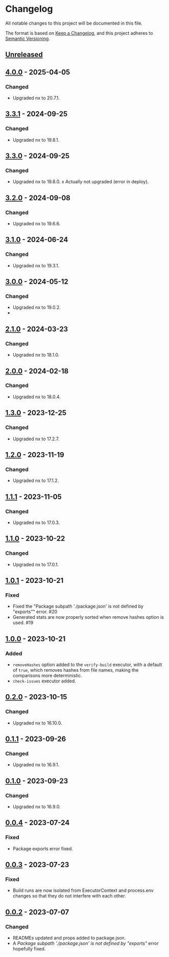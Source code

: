 # Changelog

All notable changes to this project will be documented in this file.

The format is based on [Keep a Changelog](https://keepachangelog.com/en/1.0.0/),
and this project adheres to [Semantic Versioning](https://semver.org/spec/v2.0.0.html).

## [Unreleased]

## [4.0.0] - 2025-04-05

### Changed

- Upgraded nx to 20.7.1.

## [3.3.1] - 2024-09-25

### Changed

- Upgraded nx to 19.8.1.

## [3.3.0] - 2024-09-25

### Changed

- Upgraded nx to 19.8.0. x Actually not upgraded (error in deploy).

## [3.2.0] - 2024-09-08

### Changed

- Upgraded nx to 19.6.6.

## [3.1.0] - 2024-06-24

### Changed

- Upgraded nx to 19.3.1.

## [3.0.0] - 2024-05-12

### Changed

- Upgraded nx to 19.0.2.
-

## [2.1.0] - 2024-03-23

### Changed

- Upgraded nx to 18.1.0.

## [2.0.0] - 2024-02-18

### Changed

- Upgraded nx to 18.0.4.

## [1.3.0] - 2023-12-25

### Changed

- Upgraded nx to 17.2.7.

## [1.2.0] - 2023-11-19

### Changed

- Upgraded nx to 17.1.2.

## [1.1.1] - 2023-11-05

### Changed

- Upgraded nx to 17.0.3.

## [1.1.0] - 2023-10-22

### Changed

- Upgraded nx to 17.0.1.

## [1.0.1] - 2023-10-21

### Fixed

- Fixed the "Package subpath './package.json' is not defined by "exports"" error. #20
- Generated stats are now properly sorted when remove hashes option is used. #19

## [1.0.0] - 2023-10-21

### Added

- `removeHashes` option added to the `verify-build` executor, with a default of `true`, which removes hashes from file names, making the comparisons more deterministic.
- `check-issues` executor added.

## [0.2.0] - 2023-10-15

### Changed

- Upgraded nx to 16.10.0.

## [0.1.1] - 2023-09-26

### Changed

- Upgraded nx to 16.9.1.

## [0.1.0] - 2023-09-23

### Changed

- Upgraded nx to 16.9.0.

## [0.0.4] - 2023-07-24

### Fixed

- Package exports error fixed.

## [0.0.3] - 2023-07-23

### Fixed

- Build runs are now isolated from ExecutorContext and process.env changes so that they do not interfere with each other.

## [0.0.2] - 2023-07-07

### Changed

- READMEs updated and props added to package.json.
- A _Package subpath './package.json' is not defined by "exports"_ error hopefully fixed.

[unreleased]: https://github.com/ziacik/nx-tools/compare/upgrade-verify-4.0.0...HEAD
[4.0.0]: https://github.com/ziacik/nx-tools/compare/upgrade-verify-3.3.1...upgrade-verify-4.0.0
[3.3.1]: https://github.com/ziacik/nx-tools/compare/upgrade-verify-3.3.0...upgrade-verify-3.3.1
[3.3.0]: https://github.com/ziacik/nx-tools/compare/upgrade-verify-3.2.0...upgrade-verify-3.3.0
[3.2.0]: https://github.com/ziacik/nx-tools/compare/upgrade-verify-3.1.0...upgrade-verify-3.2.0
[3.1.0]: https://github.com/ziacik/nx-tools/compare/upgrade-verify-3.0.0...upgrade-verify-3.1.0
[3.0.0]: https://github.com/ziacik/nx-tools/compare/upgrade-verify-2.1.0...upgrade-verify-3.0.0
[2.1.0]: https://github.com/ziacik/nx-tools/compare/upgrade-verify-2.0.0...upgrade-verify-2.1.0
[2.0.0]: https://github.com/ziacik/nx-tools/compare/upgrade-verify-1.3.0...upgrade-verify-2.0.0
[1.3.0]: https://github.com/ziacik/nx-tools/compare/upgrade-verify-1.2.0...upgrade-verify-1.3.0
[1.2.0]: https://github.com/ziacik/nx-tools/compare/upgrade-verify-1.1.1...upgrade-verify-1.2.0
[1.1.1]: https://github.com/ziacik/nx-tools/compare/upgrade-verify-1.1.0...upgrade-verify-1.1.1
[1.1.0]: https://github.com/ziacik/nx-tools/compare/upgrade-verify-1.0.1...upgrade-verify-1.1.0
[1.0.1]: https://github.com/ziacik/nx-tools/compare/upgrade-verify-1.0.0...upgrade-verify-1.0.1
[1.0.0]: https://github.com/ziacik/nx-tools/compare/upgrade-verify-0.2.0...upgrade-verify-1.0.0
[0.2.0]: https://github.com/ziacik/nx-tools/compare/upgrade-verify-0.1.1...upgrade-verify-0.2.0
[0.1.1]: https://github.com/ziacik/nx-tools/compare/upgrade-verify-0.1.0...upgrade-verify-0.1.1
[0.1.0]: https://github.com/ziacik/nx-tools/compare/upgrade-verify-0.0.4...upgrade-verify-0.1.0
[0.0.4]: https://github.com/ziacik/nx-tools/compare/upgrade-verify-0.0.3...upgrade-verify-0.0.4
[0.0.3]: https://github.com/ziacik/nx-tools/compare/upgrade-verify-0.0.2...upgrade-verify-0.0.3
[0.0.2]: https://github.com/ziacik/nx-tools/compare/upgrade-verify-0.0.1...upgrade-verify-0.0.2
[0.0.1]: https://github.com/ziacik/nx-tools/releases/tag/upgrade-verify-0.0.1
